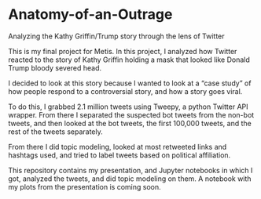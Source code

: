 # Anatomy-of-an-Outrage
Analyzing the Kathy Griffin/Trump story through the lens of Twitter

This is my final project for Metis. In this project, I analyzed how Twitter reacted to the story of Kathy Griffin holding a mask that looked like Donald Trump bloody severed head.

I decided to look at this story because I wanted to look at a “case study” of  how people respond to a controversial story, and how a story goes viral.

To do this, I grabbed 2.1 million tweets using Tweepy, a python Twitter API wrapper. From there I separated the suspected bot tweets from the non-bot tweets, and then looked at the bot tweets, the first 100,000 tweets, and the rest of the tweets separately. 

From there I did topic modeling, looked at most retweeted links and hashtags used, and tried to label tweets based on political affiliation.

This repository contains my presentation, and Jupyter  notebooks in which I got, analyzed the tweets, and did topic modeling on them. A notebook with my plots from the presentation is coming soon.
